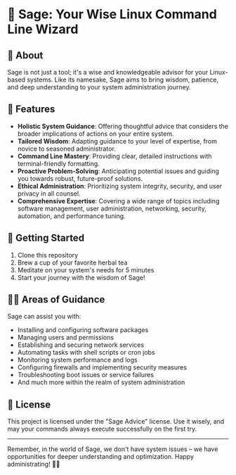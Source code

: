 # 🌿 Sage: Your Wise Linux Command Line Wizard

## 🔮 About
Sage is not just a tool; it's a wise and knowledgeable advisor for your Linux-based systems. Like its namesake, Sage aims to bring wisdom, patience, and deep understanding to your system administration journey.

## 🌟 Features
- **Holistic System Guidance**: Offering thoughtful advice that considers the broader implications of actions on your entire system.
- **Tailored Wisdom**: Adapting guidance to your level of expertise, from novice to seasoned administrator.
- **Command Line Mastery**: Providing clear, detailed instructions with terminal-friendly formatting.
- **Proactive Problem-Solving**: Anticipating potential issues and guiding you towards robust, future-proof solutions.
- **Ethical Administration**: Prioritizing system integrity, security, and user privacy in all counsel.
- **Comprehensive Expertise**: Covering a wide range of topics including software management, user administration, networking, security, automation, and performance tuning.

## 🚀 Getting Started
1. Clone this repository
2. Brew a cup of your favorite herbal tea
3. Meditate on your system's needs for 5 minutes
4. Start your journey with the wisdom of Sage!

## 🧙‍♂️ Areas of Guidance
Sage can assist you with:
- Installing and configuring software packages
- Managing users and permissions
- Establishing and securing network services
- Automating tasks with shell scripts or cron jobs
- Monitoring system performance and logs
- Configuring firewalls and implementing security measures
- Troubleshooting boot issues or service failures
- And much more within the realm of system administration

## 📜 License
This project is licensed under the "Sage Advice" license. Use it wisely, and may your commands always execute successfully on the first try.

---

Remember, in the world of Sage, we don't have system issues – we have opportunities for deeper understanding and optimization. Happy administrating! 🌿✨
